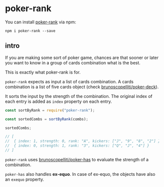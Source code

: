 # poker-rank

You can install [poker-rank](https://www.npmjs.com/package/poker-rank) via npm:

```
npm i poker-rank --save
```

## intro

If you are making some sort of poker game, chances are that sooner or later you want to know in a group of cards combination what is the best.

This is exactly what poker-rank is for.

`poker-rank` expects as input a list of cards combination. A cards combination is a list of five cards object (check [brunoscopelliti/poker-deck](https://github.com/brunoscopelliti/poker-deck)).

It sorts the input by the strength of the combination. The original index of each entry is added as `index` property on each entry.

```js
const sortByRank = require("poker-rank");

const sortedCombs = sortByRank(combs);

sortedCombs;

// [
//  { index: 1, strength: 0, rank: "A", kickers: ["J", "9", "8", "2"] },
//  { index: 0, strength: 1, rank: "3", kickers: ["Q", "J", "4"] }
// ]
```

`poker-rank` uses [brunoscopelliti/poker-has](https://github.com/brunoscopelliti/poker-has) to evaluate the strength of a combination.

`poker-has` also handles **ex-equo**. In case of ex-equo, the objects have also an `exequo` property.

